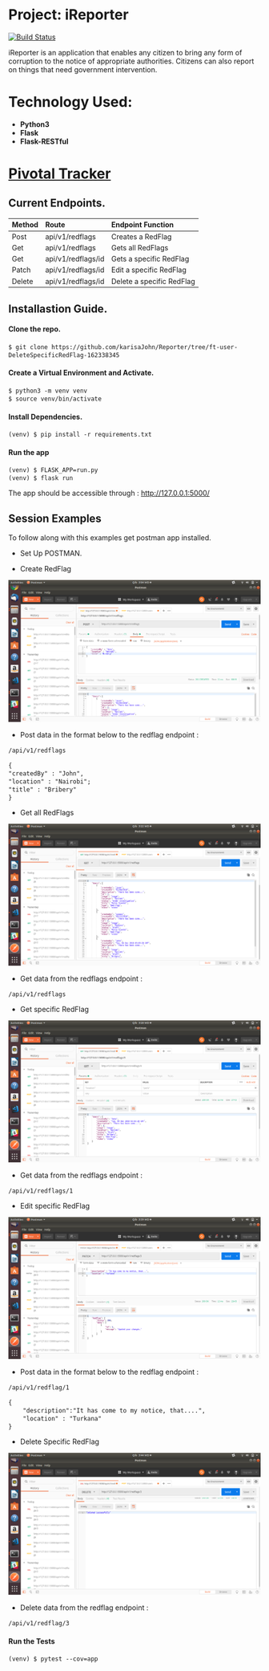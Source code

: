 # Project: iReporter  
[![Build Status](https://travis-ci.org/karisaJohn/Reporter.svg?branch=ft-user-DeleteSpecificRedFlag-162338345)](https://travis-ci.org/karisaJohn/Reporter)

iReporter is an application that enables any citizen to bring any form of corruption to the notice of appropriate authorities. Citizens can also report on things that need government intervention.


# Technology Used:
* **Python3**
* **Flask**
* **Flask-RESTful**

# [Pivotal Tracker](https://www.pivotaltracker.com/n/projects/2228491)

## Current Endpoints.

| Method | Route | Endpoint Function |
| :--- | :--- | :--- |
| Post | api/v1/redflags | Creates a RedFlag |
| Get | api/v1/redflags | Gets all RedFlags |
| Get | api/v1/redflags/id | Gets a specific RedFlag |
| Patch | api/v1/redflags/id | Edit a specific RedFlag |
| Delete | api/v1/redflags/id | Delete a specific RedFlag |

## Installastion Guide.
#### Clone the repo.
```
$ git clone https://github.com/karisaJohn/Reporter/tree/ft-user-DeleteSpecificRedFlag-162338345

```
#### Create a Virtual Environment and Activate.
```
$ python3 -m venv venv
$ source venv/bin/activate
```
#### Install Dependencies.
```
(venv) $ pip install -r requirements.txt
```
#### Run the app
```
(venv) $ FLASK_APP=run.py
(venv) $ flask run
```
The app should be accessible through : http://127.0.0.1:5000/

## Session Examples
To follow along with this examples get postman app installed.
- Set Up POSTMAN.

- Create RedFlag

![post man](Assets/CreateRedFlag.png)

- Post data in the format below to the redflag endpoint :
```
/api/v1/redflags
```
```
{
"createdBy" : "John",
"location" : "Nairobi";
"title" : "Bribery"
}
```

- Get all RedFlags

![post man](Assets/allRedFlags.png)

- Get data from the redflags endpoint :
```
/api/v1/redflags
```

- Get specific RedFlag

![post man](Assets/getspecificRedFlag.png)

- Get data from the redflags endpoint :
```
/api/v1/redflags/1
```

- Edit specific RedFlag

![post man](Assets/editspecificRedFlag.png)

- Post data in the format below to the redflag endpoint : 
```
/api/v1/redflag/1
```
```
{
    "description":"It has come to my notice, that....",
    "location" : "Turkana"
}
```

- Delete Specific RedFlag

![post man](Assets/deletespecificRedFlag.png)

- Delete data from the redflag endpoint :
```
/api/v1/redflag/3
```
#### Run the Tests
```
(venv) $ pytest --cov=app
```